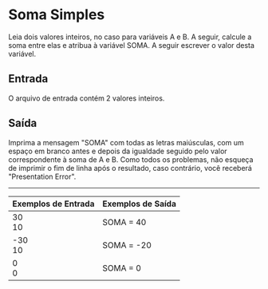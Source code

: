 # Soma Simples

Leia dois valores inteiros, no caso para variáveis A e B. A seguir, calcule a soma entre elas e atribua à variável SOMA. A seguir escrever o valor desta variável.

## Entrada

O arquivo de entrada contém 2 valores inteiros.

## Saída

Imprima a mensagem "SOMA" com todas as letras maiúsculas, com um espaço em branco antes e depois da igualdade seguido pelo valor correspondente à soma de A e B. Como todos os problemas, não esqueça de imprimir o fim de linha após o resultado, caso contrário, você receberá "Presentation Error".

---

| Exemplos de Entrada | Exemplos de Saída |
| :------------------ | :---------------- |
| 30 <br> 10          | SOMA = 40         |
| -30 <br> 10         | SOMA = -20        |
| 0 <br> 0            | SOMA = 0          |
